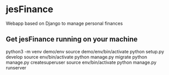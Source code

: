 # jesFinance

Webapp based on Django to manage personal finances

## Get jesFinance running on your machine
python3 -m venv demo/env
source demo/env/bin/activate
python setup.py develop
source env/bin/activate
python manage.py migrate
python manage.py createsuperuser
source env/bin/activate
python manage.py runserver
